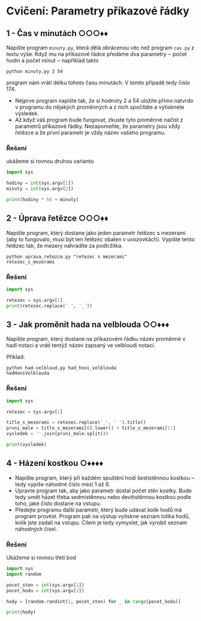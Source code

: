 # Cvičení: Parametry příkazové řádky

## 1 - Čas v minutách ○○○♦♦

Napište program `minuty.py`, která dělá obrácenou věc než program `cas.py` z textu výše. Když mu na příkazové řádce
předáme dva parametry ‒ počet hodin a počet minut ‒ například takto

```text
python minuty.py 2 54
```

program nám vrátí délku tohoto času minutách. V tomto případě tedy číslo 174.

- Nejprve program napište tak, že si hodnoty 2 a 54 uložíte přímo natvrdo v programu do nějakých proměnných a z nich
  spočítáte a vytisknete výsledek.
- Až když váš program bude fungovat, zkuste tyto proměnné načíst z parametrů příkazové řádky. Nezapomeňte, že parametry
  jsou vždy řetězce a že první parametr je vždy název vašeho programu.

### Řešení

ukážeme si rovnou druhou variantu

```python
import sys

hodiny = int(sys.argv[1])
minuty = int(sys.argv[2])

print(hodiny * 60 + minuty)
```

## 2 - Úprava řetězce ○○○♦♦

Napište program, který dostane jako jeden parametr řetězec s mezerami (aby to fungovalo, musí být ten řetězec obalen v
uvozovkách). Vypište tento řetězec tak, že mezery nahradíte za podtržítka.

```text
python uprava_retezce.py "retezec s mezerami"
retezec_s_mezerami
```

### Řešení

```python
import sys

retezec = sys.argv[1]
print(retezec.replace(' ', '_'))
```

## 3 - Jak proměnit hada na velblouda ○○♦♦♦

Napište program, který dostane na příkazovém řádku název proměnné v hadí notaci a vrátí tentýž název zapsaný ve velbloudí notaci.

Příklad:

```text
python had-velbloud.py had_honi_velblouda
hadHoniVelblouda
```

### Řešení

```python
import sys

retezec = sys.argv[1]

title_s_mezerami = retezec.replace('_', ' ').title()
prvni_male = title_s_mezerami[0].lower() + title_s_mezerami[1:]
vysledek = ''.join(prvni_male.split())

print(vysledek)
```

## 4 - Házení kostkou ○♦♦♦♦

- Napište program, který při každém spuštění hodí šestistěnnou kostkou ‒ tedy vypíše náhodné číslo mezi 1 až 6.
- Upravte program tak, aby jako parametr dostal počet stěn kostky. Bude tedy umět házet třeba sedmistěnnou nebo devítistěnnou kostkou podle toho, jaké číslo dostane na vstupu.
- Předejte programu další parametr, který bude udávat kolik hodů má program provést. Program pak na výstup vytiskne seznam tolika hodů, kolik jste zadali na vstupu. Cílem je tedy vymyslet, jak vyrobit seznam náhodných čísel.

### Řešení

Ukážeme si rovnou třetí bod 

```python
import sys
import random

pocet_sten = int(sys.argv[1])
pocet_hodu = int(sys.argv[2])

hody = [random.randint(1, pocet_sten) for _ in range(pocet_hodu)]

print(hody)
```

